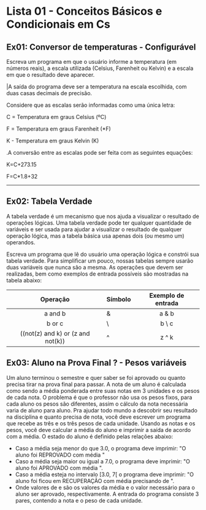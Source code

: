 # Lista 01 - Conceitos Básicos e Condicionais em Cs

## Ex01: Conversor de temperaturas - Configurável

Escreva um programa em que o usuário informe a temperatura (em números reais), a
escala utilizada (Celsius, Farenheit ou Kelvin) e a escala em que o resultado deve
aparecer.

|A saída do programa deve ser a temperatura na escala escolhida, com duas casas
decimais de precisão.

Considere que as escalas serão informadas como uma única letra:

C = Temperatura em graus Celsius (ºC)

F = Temperatura em graus Farenheit (*F)

K - Temperatura em graus Kelvin (K)

.A conversão entre as escalas pode ser feita com as seguintes equações:

K=C+273.15

F=C*1.8+32

---

## Ex02: Tabela Verdade

A tabela verdade é um mecanismo que nos ajuda a visualizar o resultado de
operações lógicas. Uma tabela verdade pode ter qualquer quantidade de variáveis e
ser usada para ajudar a visualizar o resultado de qualquer operação lógica, mas a
tabela básica usa apenas dois (ou mesmo um) operandos.

Escreva um programa que lê do usuário uma operação lógica e constrói sua tabela
verdade. Para simplificar um pouco, nossas tabelas sempre usarão duas variáveis
que nunca são a mesma. As operações que devem ser realizadas, bem como
exemplos de entrada possíveis são mostradas na tabela abaixo:

Operação | Símbolo | Exemplo de entrada
:---: | --- | :---:
a and   b | & | a & b
b or c | \ | b \ c
((not(z) and k) or (z and not(k)) | ^ | z ^ k

## Ex03: Aluno na Prova Final ? - Pesos variáveis

Um aluno terminou o semestre e quer saber se foi aprovado ou quanto precisa tirar
na prova final para passar. A nota de um aluno é calculada como sendo a média
ponderada entre suas notas em 3 unidades e os pesos de cada nota. O problema é
que o professor não usa os pesos fixos, para cada aluno os pesos são diferentes,
assim o cálculo da nota necessária varia de aluno para aluno.
Pra ajudar todo mundo a descobrir seu resultado na disciplina e quanto precisa de
nota, você deve escrever um programa que recebe as três e os três pesos de cada
unidade. Usando as notas e os pesos, você deve calcular a média do aluno e
imprimir a saída de acordo com a média. O estado do aluno é definido pelas relações
abaixo:
* Caso a média seja menor do que 3.0, o programa deve imprimir: "O aluno foi
REPROVADO com média <media>"
* Caso a média seja maior ou igual a 7.0, o programa deve imprimir: "O aluno
foi APROVADO com média <media>".
* Caso a média esteja no intervalo [3.0, 7[ o programa deve imprimir: "O aluno
foi ficou em RECUPERAÇÃO com média <media> precisando de <valor>".
* Onde valores de <media> e <nota> são os valores da média e o valor
necessário para o aluno ser aprovado, respectivamente.
A entrada do programa consiste 3 pares, contendo a nota e o peso de cada unidade.
